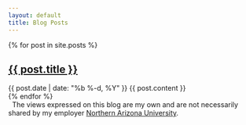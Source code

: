 ```yaml
---
layout: default
title: Blog Posts
---
```


<div>
<!-- <div class="posts"> -->
  {% for post in site.posts %}
  <div class="post">
  <h2><a href="{{site.baseurl}}{{ post.url }}">{{ post.title }}</a></h2>
  <span class="post-meta">{{ post.date | date: "%b %-d, %Y" }} </span>
  {{ post.content }}
  </div>
  {% endfor %}
</div>

<div class="alert alert-info" role="alert">
<i class="fa fa-hand-peace-o fa-fw"></i>&nbsp; The views expressed on this blog are my own and are not necessarily shared by my employer <a href="http://nau.edu">Northern Arizona University</a>.
</div>
